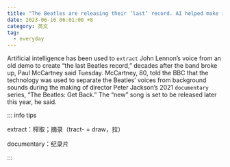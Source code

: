 ```yaml
---
title: "The Beatles are releasing their ‘last’ record. AI helped make it possible"
date: 2023-06-16 06:01:00 +8
category: 英文
tag:
  - everyday
---
```


Artificial intelligence has been used to `extract` John Lennon’s voice from an old demo to create “the last Beatles record,” decades after the band broke up, Paul McCartney said Tuesday. McCartney, 80, told the BBC that the technology was used to separate the Beatles’ voices from background sounds during the making of director Peter Jackson’s 2021 `documentary` series, “The Beatles: Get Back.” The “new” song is set to be released later this year, he said.

::: info tips

extract：榨取；摘录（tract- = draw，拉）

documentary：纪录片

:::
